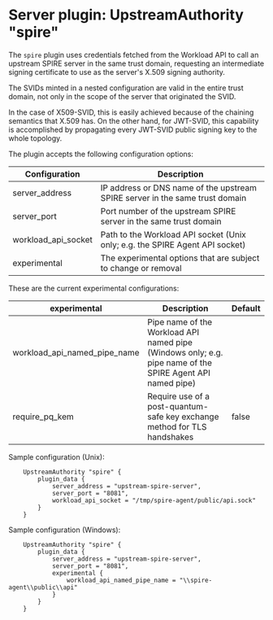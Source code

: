 # Server plugin: UpstreamAuthority "spire"

The `spire` plugin uses credentials fetched from the Workload API to call an upstream SPIRE server in the same trust domain, requesting an intermediate signing certificate to use as the server's X.509 signing authority.

The SVIDs minted in a nested configuration are valid in the entire trust domain, not only in the scope of the server that originated the SVID.

In the case of X509-SVID, this is easily achieved because of the chaining semantics that X.509 has. On the other hand, for JWT-SVID, this capability is accomplished by propagating every JWT-SVID public signing key to the whole topology.

The plugin accepts the following configuration options:

| Configuration       | Description                                                                  |
|---------------------|------------------------------------------------------------------------------|
| server_address      | IP address or DNS name of the upstream SPIRE server in the same trust domain |
| server_port         | Port number of the upstream SPIRE server in the same trust domain            |
| workload_api_socket | Path to the Workload API socket (Unix only; e.g. the SPIRE Agent API socket) |
| experimental        | The experimental options that are subject to change or removal               |

These are the current experimental configurations:

| experimental                 | Description                                                                                               | Default |
|------------------------------|-----------------------------------------------------------------------------------------------------------|---------|
| workload_api_named_pipe_name | Pipe name of the Workload API named pipe (Windows only; e.g. pipe name of the SPIRE Agent API named pipe) |         |
| require_pq_kem               | Require use of a post-quantum-safe key exchange method for TLS handshakes                                 | false   |

Sample configuration (Unix):

```hcl
    UpstreamAuthority "spire" {
        plugin_data {
            server_address = "upstream-spire-server",
            server_port = "8081",
            workload_api_socket = "/tmp/spire-agent/public/api.sock"
        }
    }
```

Sample configuration (Windows):

```hcl
    UpstreamAuthority "spire" {
        plugin_data {
            server_address = "upstream-spire-server",
            server_port = "8081",
            experimental {
                workload_api_named_pipe_name = "\\spire-agent\\public\\api"
            }
        }
    }
```

